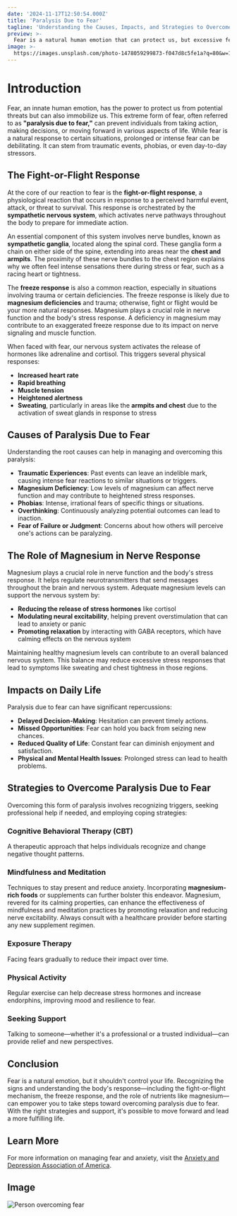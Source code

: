 ```yaml
---
date: '2024-11-17T12:50:54.000Z'
title: 'Paralysis Due to Fear'
tagline: 'Understanding the Causes, Impacts, and Strategies to Overcome Fear-Induced Paralysis'
preview: >-
  Fear is a natural human emotion that can protect us, but excessive fear can lead to paralysis, preventing us from taking action. This article explores the psychological phenomenon of paralysis due to fear, its causes, impacts on daily life, and effective strategies to manage and overcome it.
image: >-
  https://images.unsplash.com/photo-1478059299873-f047d8c5fe1a?q=80&w=1287&auto=format&fit=crop&ixlib=rb-4.0.3&ixid=M3wxMjA3fDB8MHxwaG90by1wYWdlfHx8fGVufDB8fHx8fA%3D%3D
---
```


# Introduction

Fear, an innate human emotion, has the power to protect us from potential threats but can also immobilize us. This extreme form of fear, often referred to as **"paralysis due to fear,"** can prevent individuals from taking action, making decisions, or moving forward in various aspects of life. While fear is a natural response to certain situations, prolonged or intense fear can be debilitating. It can stem from traumatic events, phobias, or even day-to-day stressors.

## The Fight-or-Flight Response

At the core of our reaction to fear is the **fight-or-flight response**, a physiological reaction that occurs in response to a perceived harmful event, attack, or threat to survival. This response is orchestrated by the **sympathetic nervous system**, which activates nerve pathways throughout the body to prepare for immediate action.

An essential component of this system involves nerve bundles, known as **sympathetic ganglia**, located along the spinal cord. These ganglia form a chain on either side of the spine, extending into areas near the **chest and armpits**. The proximity of these nerve bundles to the chest region explains why we often feel intense sensations there during stress or fear, such as a racing heart or tightness.

The **freeze response** is also a common reaction, especially in situations involving trauma or certain deficiencies. The freeze response is likely due to **magnesium deficiencies** and trauma; otherwise, fight or flight would be your more natural responses. Magnesium plays a crucial role in nerve function and the body's stress response. A deficiency in magnesium may contribute to an exaggerated freeze response due to its impact on nerve signaling and muscle function.

When faced with fear, our nervous system activates the release of hormones like adrenaline and cortisol. This triggers several physical responses:

- **Increased heart rate**
- **Rapid breathing**
- **Muscle tension**
- **Heightened alertness**
- **Sweating**, particularly in areas like the **armpits and chest** due to the activation of sweat glands in response to stress

## Causes of Paralysis Due to Fear

Understanding the root causes can help in managing and overcoming this paralysis:

- **Traumatic Experiences**: Past events can leave an indelible mark, causing intense fear reactions to similar situations or triggers.
- **Magnesium Deficiency**: Low levels of magnesium can affect nerve function and may contribute to heightened stress responses.
- **Phobias**: Intense, irrational fears of specific things or situations.
- **Overthinking**: Continuously analyzing potential outcomes can lead to inaction.
- **Fear of Failure or Judgment**: Concerns about how others will perceive one's actions can be paralyzing.

## The Role of Magnesium in Nerve Response

Magnesium plays a crucial role in nerve function and the body's stress response. It helps regulate neurotransmitters that send messages throughout the brain and nervous system. Adequate magnesium levels can support the nervous system by:

- **Reducing the release of stress hormones** like cortisol
- **Modulating neural excitability**, helping prevent overstimulation that can lead to anxiety or panic
- **Promoting relaxation** by interacting with GABA receptors, which have calming effects on the nervous system

Maintaining healthy magnesium levels can contribute to an overall balanced nervous system. This balance may reduce excessive stress responses that lead to symptoms like sweating and chest tightness in those regions.

## Impacts on Daily Life

Paralysis due to fear can have significant repercussions:

- **Delayed Decision-Making**: Hesitation can prevent timely actions.
- **Missed Opportunities**: Fear can hold you back from seizing new chances.
- **Reduced Quality of Life**: Constant fear can diminish enjoyment and satisfaction.
- **Physical and Mental Health Issues**: Prolonged stress can lead to health problems.

## Strategies to Overcome Paralysis Due to Fear

Overcoming this form of paralysis involves recognizing triggers, seeking professional help if needed, and employing coping strategies:

### Cognitive Behavioral Therapy (CBT)

A therapeutic approach that helps individuals recognize and change negative thought patterns.

### Mindfulness and Meditation

Techniques to stay present and reduce anxiety. Incorporating **magnesium-rich foods** or supplements can further bolster this endeavor. Magnesium, revered for its calming properties, can enhance the effectiveness of mindfulness and meditation practices by promoting relaxation and reducing nerve excitability. Always consult with a healthcare provider before starting any new supplement regimen.

### Exposure Therapy

Facing fears gradually to reduce their impact over time.

### Physical Activity

Regular exercise can help decrease stress hormones and increase endorphins, improving mood and resilience to fear.

### Seeking Support

Talking to someone—whether it's a professional or a trusted individual—can provide relief and new perspectives.

## Conclusion

Fear is a natural emotion, but it shouldn't control your life. Recognizing the signs and understanding the body's response—including the fight-or-flight mechanism, the freeze response, and the role of nutrients like magnesium—can empower you to take steps toward overcoming paralysis due to fear. With the right strategies and support, it's possible to move forward and lead a more fulfilling life.

## Learn More

For more information on managing fear and anxiety, visit the [Anxiety and Depression Association of America](https://adaa.org/).

## Image

![Person overcoming fear](https://plus.unsplash.com/premium_photo-1669048780129-051d670fa2d1?q=80&w=1470&auto=format&fit=crop&ixlib=rb-4.0.3&ixid=M3wxMjA3fDB8MHxwaG90by1wYWdlfHx8fGVufDB8fHx8fA%3D%3D)
